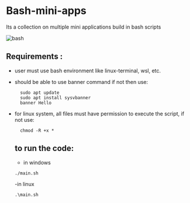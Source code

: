 # Bash-mini-apps
Its a collection on multiple mini applications build in bash scripts 

![bash](images/bash.png)
## Requirements :
- user must use bash environment like linux-terminal, wsl, etc.
- should be able to use banner command
    if not then use:
  ```
    sudo apt update
    sudo apt install sysvbanner
    banner Hello
  ```
- for linux system, all files must have permission to execute the script, if not use:
  ```
    chmod -R +x *
  ```

  ## to run the code:
  - in windows
  ```
  ./main.sh
  ```
  -in linux
  ```
  .\main.sh
  ```
  
